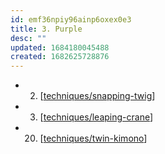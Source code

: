 ```yaml
---
id: emf36npiy96ainp6oxex0e3
title: 3. Purple
desc: ""
updated: 1684180045488
created: 1682625728876
---
```


- 2. [[techniques/snapping-twig]]
- 3. [[techniques/leaping-crane]]
- 20. [[techniques/twin-kimono]]

[//begin]: # "Autogenerated link references for markdown compatibility"
[techniques/snapping-twig]: ../techniques/snapping-twig "Snapping Twig"
[techniques/leaping-crane]: ../techniques/leaping-crane "Leaping Crane"
[techniques/twin-kimono]: ../techniques/twin-kimono "Twin Kimono"
[//end]: # "Autogenerated link references"
